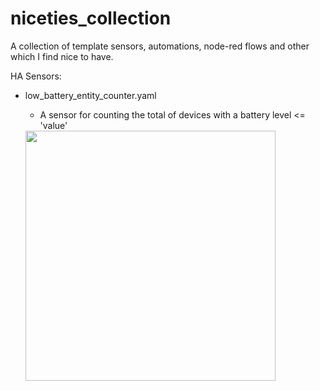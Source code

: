 # niceties_collection
A collection of template sensors, automations, node-red flows and other which I find nice to have.


HA Sensors:
* low_battery_entity_counter.yaml
  * A sensor for counting the total of devices with a battery level <= 'value'
  
  <img src="https://user-images.githubusercontent.com/58105460/214123126-746e9f91-c854-4520-be31-f5948f00adf3.png" width="400">
